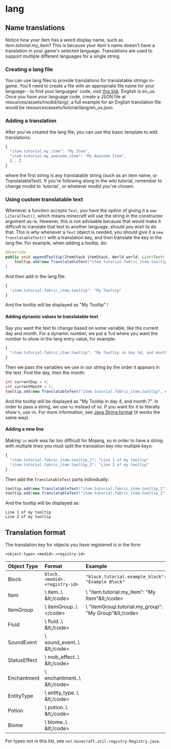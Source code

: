 # lang

## Name translations

Notice how your item has a weird display name, such as _item.tutorial.my\_item_? This is because your item's name doesn't have a translation in your game's selected language. Translations are used to support multiple different languages for a single string.

### Creating a lang file

You can use lang files to provide translations for translatable strings in-game. You'll need to create a file with an appropriate file name for your language-- to find your languages' code, visit [this link](https://minecraft.gamepedia.com/Language). English is en\_us. Once you have your language code, create a JSON file at resources/assets/modid/lang/; a full example for an English translation file would be resources/assets/tutorial/lang/en\_us.json.

### Adding a translation

After you've created the lang file, you can use this basic template to add translations:

```javascript
{
  "item.tutorial.my_item": "My Item",
  "item.tutorial.my_awesome.item": "My Awesome Item",
  [...]
}
```

where the first string is any translatable string \(such as an item name, or TranslatableText\). If you're following along in the wiki tutorial, remember to change modid to \`tutorial\`, or whatever modid you've chosen.

### Using custom translatable text

Whenever a function accepts `Text`, you have the option of giving it a `new LiteralText()`, which means minecraft will use the string in the constructor argument as-is. However, this is not advisable because that would make it difficult to translate that text to another language, should you wish to do that. This is why whenever a `Text` object is needed, you should give it a `new TranslatableText()` with a translation key, and then translate the key in the lang file. For example, when adding a tooltip, do:

```java
@Override
public void appendTooltip(ItemStack itemStack, World world, List<Text> tooltip, TooltipContext tooltipContext) {
    tooltip.add(new TranslatableText("item.tutorial.fabric_item.tooltip"));
}
```

And then add in the lang file:

```javascript
{
  "item.tutorial.fabric_item.tooltip": "My Tooltip"
}
```

And the tooltip will be displayed as "My Tooltip" !

#### Adding dynamic values to translatable text

Say you want the text to change based on some variable, like the current day and month. For a dynamic number, we put a %d where you want the number to show in the lang entry value, for example:

```javascript
{
  "item.tutorial.fabric_item.tooltip": "My Tooltip in day %d, and month %d" 
}
```

Then we pass the variables we use in our string by the order it appears in the text. First the day, then the month:

```java
int currentDay = 4;
int currentMonth = 7;
tooltip.add(new TranslatableText("item.tutorial.fabric_item.tooltip", currentDay, currentMonth));
```

And the tooltip will be displayed as "My Tooltip in day 4, and month 7". In order to pass a string, we use `%s` instead of `%d`. If you want for it to literally show `%`, use `%%`. For more information, see [Java String.format](https://dzone.com/articles/java-string-format-examples) \(it works the same way\).

#### Adding a new line

Making `\n` work was far too difficult for Mojang, so in order to have a string with multiple lines you must split the translation key into multiple keys:

```javascript
{
  "item.tutorial.fabric_item.tooltip_1": "Line 1 of my tooltip" 
  "item.tutorial.fabric_item.tooltip_2": "Line 2 of my tooltip" 
}
```

Then add the `TranslatableText` parts individually:

```java
tooltip.add(new TranslatableText("item.tutorial.fabric_item.tooltip_1"));
tooltip.add(new TranslatableText("item.tutorial.fabric_item.tooltip_2"));
```

And the tooltip will be displayed as:

```text
Line 1 of my tooltip
Line 2 of my tooltip
```

## Translation format

The translation key for objects you have registered is in the form

```text
<object-type>.<modid>.<registry-id>
```

| Object Type | Format | Example |
| :--- | :--- | :--- |
| Block | `block.<modid>.<registry-id>` | `"block.tutorial.example_block": "Example Block"` |
| Item | \ item.\.\ \&lt;/code&gt; | \ "item.tutorial.my\_item": "My Item"\&lt;/code&gt; |
| ItemGroup | \ itemGroup.\.\\&lt;/code&gt; | \ "itemGroup.tutorial.my\_group": "My Group"\&lt;/code&gt; |
| Fluid | \ fluid.\.\ \&lt;/code&gt; |  |
| SoundEvent | \ sound\_event.\.\ \&lt;/code&gt; |  |
| StatusEffect | \ mob\_effect.\.\ \&lt;/code&gt; |  |
| Enchantment | \ enchantment.\.\ \&lt;/code&gt; |  |
| EntityType | \ entity\_type.\.\ \&lt;/code&gt; |  |
| Potion | \ potion.\.\ \&lt;/code&gt; |  |
| Biome | \ biome.\.\ \&lt;/code&gt; |  |

For types not in this list, see `net.minecraft.util.registry.Registry.java`.

